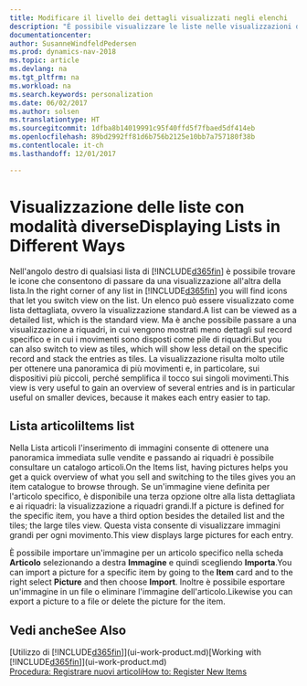 ```yaml
---
title: Modificare il livello dei dettagli visualizzati negli elenchi
description: "È possibile visualizzare le liste nelle visualizzazioni dettagliate che forniscono ulteriori informazioni oppure come riquadri semplici da analizzare visivamente."
documentationcenter: 
author: SusanneWindfeldPedersen
ms.prod: dynamics-nav-2018
ms.topic: article
ms.devlang: na
ms.tgt_pltfrm: na
ms.workload: na
ms.search.keywords: personalization
ms.date: 06/02/2017
ms.author: solsen
ms.translationtype: HT
ms.sourcegitcommit: 1dfba8b14019991c95f40ffd5f7fbaed5df414eb
ms.openlocfilehash: 89bd2992ff81d6b756b2125e10bb7a757180f38b
ms.contentlocale: it-ch
ms.lasthandoff: 12/01/2017

---
```

# <a name="displaying-lists-in-different-ways"></a><span data-ttu-id="b98f5-103">Visualizzazione delle liste con modalità diverse</span><span class="sxs-lookup"><span data-stu-id="b98f5-103">Displaying Lists in Different Ways</span></span>
<span data-ttu-id="b98f5-104">Nell'angolo destro di qualsiasi lista di [!INCLUDE[d365fin](includes/d365fin_md.md)] è possibile trovare le icone che consentono di passare da una visualizzazione all'altra della lista.</span><span class="sxs-lookup"><span data-stu-id="b98f5-104">In the right corner of any list in [!INCLUDE[d365fin](includes/d365fin_md.md)] you will find icons that let you switch view on the list.</span></span> <span data-ttu-id="b98f5-105">Un elenco può essere visualizzato come lista dettagliata, ovvero la visualizzazione standard.</span><span class="sxs-lookup"><span data-stu-id="b98f5-105">A list can be viewed as a detailed list, which is the standard view.</span></span> <span data-ttu-id="b98f5-106">Ma è anche possibile passare a una visualizzazione a riquadri, in cui vengono mostrati meno dettagli sul record specifico e in cui i movimenti sono disposti come pile di riquadri.</span><span class="sxs-lookup"><span data-stu-id="b98f5-106">But you can also switch to view as tiles, which will show less detail on the specific record and stack the entries as tiles.</span></span> <span data-ttu-id="b98f5-107">La visualizzazione risulta molto utile per ottenere una panoramica di più movimenti e, in particolare, sui dispositivi più piccoli, perché semplifica il tocco sui singoli movimenti.</span><span class="sxs-lookup"><span data-stu-id="b98f5-107">This view is very useful to gain an overview of several entries and is in particular useful on smaller devices, because it makes each entry easier to tap.</span></span>

## <a name="items-list"></a><span data-ttu-id="b98f5-108">Lista articoli</span><span class="sxs-lookup"><span data-stu-id="b98f5-108">Items list</span></span>
<span data-ttu-id="b98f5-109">Nella Lista articoli l'inserimento di immagini consente di ottenere una panoramica immediata sulle vendite e passando ai riquadri è possibile consultare un catalogo articoli.</span><span class="sxs-lookup"><span data-stu-id="b98f5-109">On the Items list, having pictures helps you get a quick overview of what you sell and switching to the tiles gives you an item catalogue to browse through.</span></span> <span data-ttu-id="b98f5-110">Se un'immagine viene definita per l'articolo specifico, è disponibile una terza opzione oltre alla lista dettagliata e ai riquadri: la visualizzazione a riquadri grandi.</span><span class="sxs-lookup"><span data-stu-id="b98f5-110">If a picture is defined for the specific item, you have a third option besides the detailed list and the tiles; the large tiles view.</span></span> <span data-ttu-id="b98f5-111">Questa vista consente di visualizzare immagini grandi per ogni movimento.</span><span class="sxs-lookup"><span data-stu-id="b98f5-111">This view displays large pictures for each entry.</span></span>

<span data-ttu-id="b98f5-112">È possibile importare un'immagine per un articolo specifico nella scheda **Articolo** selezionando a destra **Immagine** e quindi scegliendo **Importa**.</span><span class="sxs-lookup"><span data-stu-id="b98f5-112">You can import a picture for a specific item by going to the **Item** card and to the right select **Picture** and then choose **Import**.</span></span> <span data-ttu-id="b98f5-113">Inoltre è possibile esportare un'immagine in un file o eliminare l'immagine dell'articolo.</span><span class="sxs-lookup"><span data-stu-id="b98f5-113">Likewise you can export a picture to a file or delete the picture for the item.</span></span>  

## <a name="see-also"></a><span data-ttu-id="b98f5-114">Vedi anche</span><span class="sxs-lookup"><span data-stu-id="b98f5-114">See Also</span></span>
<span data-ttu-id="b98f5-115">[Utilizzo di [!INCLUDE[d365fin](includes/d365fin_md.md)]](ui-work-product.md)</span><span class="sxs-lookup"><span data-stu-id="b98f5-115">[Working with [!INCLUDE[d365fin](includes/d365fin_md.md)]](ui-work-product.md)</span></span>  
[<span data-ttu-id="b98f5-116">Procedura: Registrare nuovi articoli</span><span class="sxs-lookup"><span data-stu-id="b98f5-116">How to: Register New Items</span></span>](inventory-how-register-new-items.md)  

